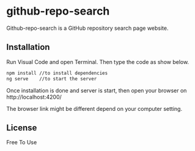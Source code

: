 # github-repo-search

Github-repo-search is a GitHub repository search page website.

## Installation

Run Visual Code and open Terminal. 
Then type the code as show below.

```bash
npm install //to install dependencies
ng serve    //to start the server
```

Once installation is done and server is start, then open your browser on http://localhost:4200/ 

The browser link might be different depend on your computer setting.

## License
Free To Use
